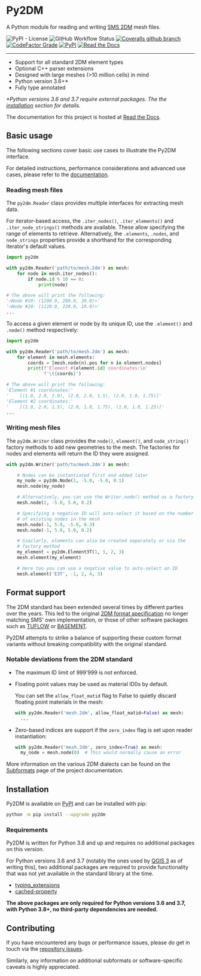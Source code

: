 # Py2DM

A Python module for reading and writing [SMS 2DM](https://www.xmswiki.com/wiki/SMS:2D_Mesh_Files_*.2dm) mesh files.

![PyPI - License](https://img.shields.io/pypi/l/py2dm)
![GitHub Workflow Status](https://img.shields.io/github/workflow/status/leonhard-s/py2dm/Run%20Python%20unit%20tests?label=tests)
[![Coveralls github branch](https://img.shields.io/coveralls/github/leonhard-s/Py2DM/master)](https://coveralls.io/github/leonhard-s/Py2DM)
[![CodeFactor Grade](https://img.shields.io/codefactor/grade/github/leonhard-s/py2dm)](https://www.codefactor.io/repository/github/leonhard-s/py2dm)
[![PyPI](https://img.shields.io/pypi/v/py2dm)](https://pypi.org/project/py2dm/)
[![Read the Docs](https://img.shields.io/readthedocs/py2dm)](https://py2dm.readthedocs.io/en/latest/)

***

- Support for all standard 2DM element types
- Optional C++ parser extensions
- Designed with large meshes (>10 million cells) in mind
- Python version 3.6+\*
- Fully type annotated

*\*Python versions 3.6 and 3.7 require external packages. The the [installation](#installation) section for details.*

The documentation for this project is hosted at [Read the Docs](https://py2dm.readthedocs.io/en/latest/).

## Basic usage

The following sections cover basic use cases to illustrate the Py2DM interface.

For detailed instructions, performance considerations and advanced use cases, please refer to the [documentation](https://py2dm.readthedocs.io/en/latest/).

### Reading mesh files

The `py2dm.Reader` class provides multiple interfaces for extracting mesh data.

For iterator-based access, the `.iter_nodes()`, `.iter_elements()` and `.iter_node_strings()` methods are available. These allow specifying the range of elements to retrieve. Alternatively, the `.elements`, `.nodes`, and `node_strings` properties provide a shorthand for the corresponding iterator's default values.

```py
import py2dm

with py2dm.Reader('path/to/mesh.2dm') as mesh:
    for node in mesh.iter_nodes():
        if node.id % 10 == 0:
            print(node)

# The above will print the following:
'<Node #10: (1200.0, 200.0, 20.0)>'
'<Node #20: (1120.0, 220.0, 10.0)>'
...
```

To access a given element or node by its unique ID, use the `.element()` and `.node()` method respectively:

```py
import py2dm

with py2dm.Reader('path/to/mesh.2dm') as mesh:
    for element in mesh.elements:
        coords = [mesh.node(n).pos for n in element.nodes]
        print(f'Element #{element.id} coordinates:\n'
              f'\t{coords}')

# The above will print the following:
'Element #1 coordinates:'
'    [(1.0, 2.0, 2.0), (2.0, 2.0, 1.5), (2.0, 1.0, 1.75)]'
'Element #2 coordinates:'
'    [(2.0, 2.0, 1.5), (2.0, 1.0, 1.75), (1.0, 1.0, 1.25)]'
...
```

### Writing mesh files

The `py2dm.Writer` class provides the `node()`, `element()`, and `node_string()` factory methods to add new geometries to the mesh. The factories for nodes and elements will return the ID they were assigned.

```py
with py2dm.Writer('path/to/mesh.2dm') as mesh:

    # Nodes can be instantiated first and added later
    my_node = py2dm.Node(1, -5.0, -5.0, 0.1)
    mesh.node(my_node)

    # Alternatively, you can use the Writer.node() method as a factory
    mesh.node(2, -5.0, 5.0, 0.2)

    # Specifying a negative ID will auto-select it based on the number
    # of existing nodes in the mesh
    mesh.node(-1, 5.0, -5.0, 0.3)
    mesh.node(-1, 5.0, 5.0, 0.2)

    # Similarly, elements can also be created separately or via the
    # factory method
    my_element = py2dm.Element3T(1, 1, 2, 3)
    mesh.element(my_element)

    # Here too you can use a negative value to auto-select an ID
    mesh.element('E3T', -1, 2, 4, 3)
```

## Format support

The 2DM standard has been extended several times by different parties over the years. This led to the original [2DM format specification](https://www.xmswiki.com/wiki/SMS:2D_Mesh_Files_*.2dm) no longer matching SMS' own implementation, or those of other software packages such as [TUFLOW](https://tuflow.com/products/tuflow/) or [BASEMENT](https://basement.ethz.ch/).

Py2DM attempts to strike a balance of supporting these custom format variants without breaking compatibility with the original standard.

### Notable deviations from the 2DM standard

- The maximum ID limit of 999'999 is not enforced.

- Floating point values may be used as material ID0s by default.

  You can set the `allow_float_matid` flag to False to quietly discard floating point materials in the mesh:

  ```py
  with py2dm.Reader('mesh.2dm', allow_float_matid=False) as mesh:
    ...
  ```

- Zero-based indices are support if the `zero_index` flag is set upon reader instantiation:

  ```py
  with py2dm.Reader('mesh.2dm', zero_index=True) as mesh:
    my_node = mesh.node(0)  # This would normally cause an error
  ```

More information on the various 2DM dialects can be found on the [Subformats](https://py2dm.readthedocs.io/en/latest/subformats.html) page of the project documentation.

## Installation

Py2DM is available on [PyPI](https://pypi.org/project/py2dm) and can be installed with pip:

```sh
python -m pip install --upgrade py2dm
```

### Requirements

Py2DM is written for Python 3.8 and up and requires no additional packages on this version.

For Python versions 3.6 and 3.7 (notably the ones used by [QGIS 3](https://qgis.org/) as of writing this), two additional packages are required to provide functionality that was not yet available in the standard library at the time.

- [typing_extensions](https://pypi.org/project/typing-extensions/)
- [cached-property](https://pypi.org/project/cached-property/)

**The above packages are only required for Python versions 3.6 and 3.7, with Python 3.8+, no third-party dependencies are needed.**

## Contributing

If you have encountered any bugs or performance issues, please do get in touch via the [repository issues](https://github.com/leonhard-s/auraxium/issues).

Similarly, any information on additional subformats or software-specific caveats is highly appreciated.
